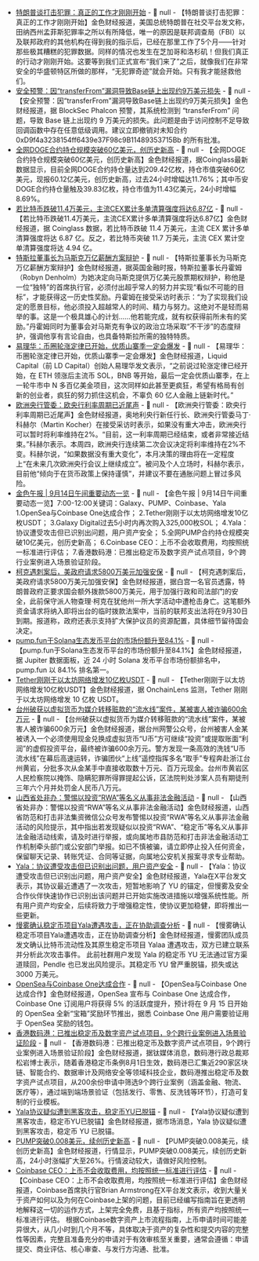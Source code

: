 - [特朗普谈打击犯罪：真正的工作才刚刚开始](https://finance.sina.com.cn/7x24/2025-09-14/doc-infqmpzr5825175.shtml) - 📰 null - 【特朗普谈打击犯罪：真正的工作才刚刚开始】金色财经报道，美国总统特朗普在社交平台发文称，田纳西州孟菲斯犯罪率之所以有所降低，唯一的原因是联邦调查局（FBI）以及联邦政府的其他机构在得到我的指示后，已经在那里工作了5个月——针对那些极其糟糕的犯罪数据。同样的情况也发生在芝加哥和洛杉矶！但我们真正的行动才刚刚开始。这要等到我们正式宣布“我们来了”之后，就像我们在非常安全的华盛顿特区所做的那样，“无犯罪奇迹”就会开始。只有我才能拯救他们。
- [安全预警：因“transferFrom”漏洞导致Base链上出现约9万美元损失](https://x.com/phalcon_xyz/status/1967090244349841676?s=46) - 📰 null - 【安全预警：因“transferFrom”漏洞导致Base链上出现约9万美元损失】金色财经报道，据 BlockSec Phalcon 预警，其系统检测到 “transferFrom” 问题，导致 Base 链上出现约 9 万美元的损失。此问题是由于访问控制不足导致回调函数中存在任意低级调用。建议立即撤销对未知合约 0xD9f4a3238154ff6439e37F98c9B11489353715Bb 的所有批准。
- [全网DOGE合约持仓规模突破60亿美元，创历史新高]() - 📰 null - 【全网DOGE合约持仓规模突破60亿美元，创历史新高】金色财经报道，据Coinglass最新数据显示，目前全网DOGE合约持仓量达到209.42亿枚，持仓市值突破60亿美元，现报60.12亿美元，创历史新高，过去24小时增幅达11.76%；其中币安DOGE合约持仓量触及39.83亿枚，持仓市值为11.43亿美元，24小时增幅8.69%。
- [若比特币跌破11.4万美元，主流CEX累计多单清算强度将达6.87亿](https://www.coinglass.com/zh/pro/futures/LiquidationMap) - 📰 null - 【若比特币跌破11.4万美元，主流CEX累计多单清算强度将达6.87亿】金色财经报道，据 Coinglass 数据，若比特币跌破 11.4 万美元，主流 CEX 累计多单清算强度将达 6.87 亿。反之，若比特币突破 11.7 万美元，主流 CEX 累计空单清算强度将达 4.94 亿。
- [特斯拉董事长为马斯克万亿薪酬方案辩护](https://flash.jin10.com/detail/20250914123251213800) - 📰 null - 【特斯拉董事长为马斯克万亿薪酬方案辩护】金色财经报道，据英国金融时报，特斯拉董事长丹霍姆（Robyn Denholm）为她决定向马斯克提供万亿美元股票期权辩护，称他是一位“独特”的首席执行官，必须付出超乎常人的努力并实现“看似不可能的目标”，才能获得这一历史性奖励。丹霍姆在接受采访时表示：“为了实现我们设定的愿景目标，他必须投入超越常人的时间、精力与努力。这绝对不是轻而易举的事。这是一个极具雄心的计划……他若能完成，就有权获得前所未有的奖励。”丹霍姆同时为董事会对马斯克有争议的政治立场采取“不干涉”的态度辩护，强调他享有言论自由，也具备特斯拉所需的独特特质。
- [易理华：币圈轮涨定律已开始，优质山寨季一定会爆发](https://x.com/Jackyi_ld/status/1967070456902832169) - 📰 null - 【易理华：币圈轮涨定律已开始，优质山寨季一定会爆发】金色财经报道，Liquid Capital（前 LD Capital）创始人易理华发文表示，“之前说过轮涨定律已经开始，在 ETH 领涨后主流币 SOL，BNB 等开始，最后一定会优质山寨季，在上一轮牛市中 N 多百亿美金项目，这次同样如此甚至更疯狂，希望有格局有创新的创业者，疯狂的努力抓住这机会，不辜负 60 亿人金融上链新时代。”
- [欧洲央行管委：欧央行利率周期已近尾声](https://flash.jin10.com/detail/20250914120733778800) - 📰 null - 【欧洲央行管委：欧央行利率周期已近尾声】金色财经报道，奥地利央行新任行长、欧洲央行管委马丁·科赫尔（Martin Kocher）在接受采访时表示，如果没有重大冲击，欧洲央行可以暂时将利率维持在2%。“目前，这一利率周期已经结束，或者非常接近结束。”科赫尔表示。本周四，欧洲央行连续第二次会议决定将利率维持在2%不变。科赫尔说，“如果数据没有重大变化”，本月决策的理由将在一定程度上“在未来几次欧洲央行会议上继续成立”。被问及个人立场时，科赫尔表示，目前他“倾向于在货币政策上保持谨慎”，并建议不要在通胀问题上冒过多风险。
- [金色午报 | 9月14日午间重要动态一览]() - 📰 null - 【金色午报 | 9月14日午间重要动态一览】7:00-12:00关键词：Galaxy、PUMP、Coinbase、Yala 
1.OpenSea与Coinbase One达成合作； 
2.Tether刚刚于以太坊网络增发10亿枚USDT； 
3.Galaxy Digital过去5小时内再次购入325,000枚SOL； 
4.Yala：协议遭受攻击但已识别出问题，用户资产安全； 
5.全网PUMP合约持仓规模突破10亿美元，创历史新高； 
6.Coinbase CEO：上币不会收取费用，均按照统一标准进行评估； 
7.香港数码港：已推出稳定币及数字资产试点项目，9个跨行业案例进入场景验证阶段。
- [柯克遇刺案后，美政府请求5800万美元加强安保](https://flash.jin10.com/detail/20250914091345836800) - 📰 null - 【柯克遇刺案后，美政府请求5800万美元加强安保】金色财经报道，据白宫一名官员透露，特朗普政府正要求国会额外拨款5800万美元，用于加强行政和司法部门的安全，此前保守派人物查理·柯克在犹他州一所大学活动中遭枪击身亡。这笔额外资金请求将纳入即将出台的临时拨款法案中，当前的联邦支出法将在9月30日到期。报道称，政府还表示支持扩大保护议员的资源配置，具体细节留待国会决定。
- [pump.fun于Solana生态发币平台的市场份额升至84.1%](https://jup.ag/pro?tab=launchpads) - 📰 null - 【pump.fun于Solana生态发币平台的市场份额升至84.1%】金色财经报道，据 Jupiter 数据面板，近 24 小时 Solana 发币平台市场份额排名中，pump.fun 以 84.1% 排名第一。
- [Tether刚刚于以太坊网络增发10亿枚USDT](https://x.com/whale_alert/status/1967071288834330706) - 📰 null - 【Tether刚刚于以太坊网络增发10亿枚USDT】金色财经报道，据 OnchainLens 监测，Tether 刚刚于以太坊网络增发 10 亿枚 USDT。
- [台州破获以虚拟货币为媒介转移赃款的“流水线”案件，某被害人被诈骗600余万元](https://mp.weixin.qq.com/s/zSDrbQzDeXHMYscirbOItw) - 📰 null - 【台州破获以虚拟货币为媒介转移赃款的“流水线”案件，某被害人被诈骗600余万元】金色财经报道，据台州网警公众号，台州被害人金某被诱入一个必须使用现金兑换成虚拟货币“U币”方可继续“投资”或提取账面“利润”的虚假投资平台，最终被诈骗600余万元。警方发现一条高效的洗钱“U币流水线”在幕后高速运转，诈骗团伙“上线”遥控指挥多名“取手”专程奔赴浙江台州黄岩，分批多次从金某手中直接收取数十万元、百万元现金。台州市黄岩区人民检察院以掩饰、隐瞒犯罪所得罪提起公诉，区法院判处涉案人员有期徒刑三年六个月并处罚金人民币八万元。
- [山西省处非办：警惕以投资“RWA”等名义从事非法金融活动](https://mp.weixin.qq.com/s/alCyqKs4OU7S7b4A25-Czg) - 📰 null - 【山西省处非办：警惕以投资“RWA”等名义从事非法金融活动】金色财经报道，山西省防范和打击非法集资微信公众号发布警惕以投资“RWA”等名义从事非法金融活动的风险提示，其中指出若发现疑似以投资“RWA”、“稳定币”等名义从事非法金融活动线索，请及时进行举报，或向属地市县防范和打击非法金融活动工作机制牵头部门或公安部门举报。如已不慎被骗，请立即停止投入任何资金，保留聊天记录、转账凭证、合同等证据，向属地公安机关报案寻求专业帮助。
- [Yala：协议遭受攻击但已识别出问题，用户资产安全](https://x.com/yalaorg/status/1967071910845649348) - 📰 null - 【Yala：协议遭受攻击但已识别出问题，用户资产安全】金色财经报道，Yala在X平台发文表示，其协议最近遭遇了一次攻击，短暂地影响了 YU 的锚定，但慢雾及安全合作伙伴快速协作已识别出该问题并已开始实施改进措施以增强系统性能。所有用户资产均安全，后续将致力于增强稳定性，使协议更加稳健，即将推出一些更新。
- [慢雾确认稳定币项目Yala遭遇攻击，正在协助调查分析](https://x.com/im23pds/status/1967064567160467466) - 📰 null - 【慢雾确认稳定币项目Yala遭遇攻击，正在协助调查分析】金色财经报道，慢雾团队成员发文确认比特币流动性及其原生稳定币项目 Yalaa 遭遇攻击，双方已建立联系并分析此次攻击事件。 
此前社群用户发现 Yala 的稳定币 YU 无法通过官方渠道赎回，Pendle 也已发出风险提示。其稳定币 YU 曾严重脱锚，损失或达 3000 万美元。
- [OpenSea与Coinbase One达成合作](https://x.com/opensea/status/1965856811149570315) - 📰 null - 【OpenSea与Coinbase One达成合作】金色财经报道，OpenSea 宣布与 Coinbase One 达成合作，Coinbase One 订阅用户将获得 5% 的活跃度提升，预计将在 9 月 15 日开始的 OpenSea 全新“宝箱”奖励环节推出，据悉 Coinbase One 用户需要验证用于 OpenSea 奖励的钱包。
- [香港数码港：已推出稳定币及数字资产试点项目，9个跨行业案例进入场景验证阶段](https://www.tmtpost.com/nictation/7692806.html) - 📰 null - 【香港数码港：已推出稳定币及数字资产试点项目，9个跨行业案例进入场景验证阶段】金色财经报道，据钛媒体消息，数码港行政总裁郑松岩博士表示，随着香港稳定币条例8月1日生效，数码港已汇集近290家区块链、智能合约、数据审计及网络安全等领域科技企业，数码港推出稳定币及数字资产试点项目，从200余份申请中筛选9个跨行业案例（涵盖金融、物流、医疗等），通过端到端场景验证（包括发行、零售、反洗钱等环节），打造可复制的行业模板。
- [Yala协议疑似遭到黑客攻击，稳定币YU已脱锚]() - 📰 null - 【Yala协议疑似遭到黑客攻击，稳定币YU已脱锚】金色财经报道，据市场消息，Yala 协议疑似遭到黑客攻击，稳定币 YU 已脱锚。
- [PUMP突破0.008美元，续创历史新高]() - 📰 null - 【PUMP突破0.008美元，续创历史新高】金色财经报道，行情显示，PUMP突破0.008美元，续创历史新高，24小时涨幅扩大至26%。行情波动较大，请做好风险控制。
- [Coinbase CEO：上币不会收取费用，均按照统一标准进行评估](https://x.com/brian_armstrong/status/1966576405040279959) - 📰 null - 【Coinbase CEO：上币不会收取费用，均按照统一标准进行评估】金色财经报道，Coinbase首席执行官Brian Armstrong在X平台发文表示，收到大量关于资产如何以及为何在Coinbase上架的问题，目前已经编写指南旨在更透明地解释这一切的运作方式，上架完全免费，且基于指标，所有资产均按照统一标准进行评估。 
根据Coinbase数字资产上市流程指南，上币申请时间可能差异很大，从几小时到几个月不等，具体取决于资产的复杂性和提交内容的完整性等因素，完整且准备充分的申请对于有效审核至关重要，通常会遵循：申请提交、商业评估、核心审查、与发行方沟通、批准。
